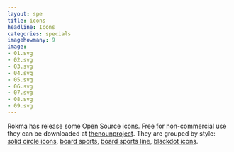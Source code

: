 ```yaml
---
layout: spe
title: icons
headline: Icons
categories: specials
imagehowmany: 9
image:
- 01.svg
- 02.svg
- 03.svg
- 04.svg
- 05.svg
- 06.svg
- 07.svg
- 08.svg
- 09.svg
---
```

Rokma has release some Open Source icons. Free for non-commercial use they can be downloaded at [thenounproject](https://thenounproject.com/rokma/uploads/). They are grouped by style: [solid circle icons](https://thenounproject.com/rokma/collection/board-sports-solid-circle-icons-collection/), [board sports](https://thenounproject.com/rokma/collection/board-sports/),
[board sports line](https://thenounproject.com/rokma/collection/board-sports-line-collection/), [blackdot icons](https://thenounproject.com/rokma/collection/board-rider-blackdot-icons-collection).
